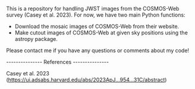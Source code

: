 This is a repository for handling JWST images from the COSMOS-Web survey (Casey et al. 2023).
For now, we have two main Python functions:
  - Download the mosaic images of COSMOS-Web from their website.
  - Make cutout images of COSMOS-Web at given sky positions using the astropy package. 

Please contact me if you have any questions or comments about my code!



--------------- References ---------------

Casey et al. 2023 (https://ui.adsabs.harvard.edu/abs/2023ApJ...954...31C/abstract)
